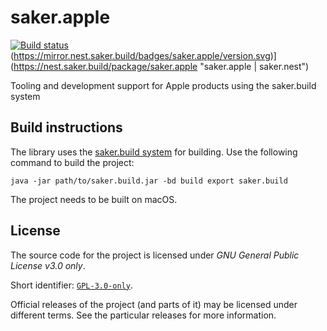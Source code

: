 # saker.apple

[![Build status](https://img.shields.io/azure-devops/build/sakerbuild/a2dda9d2-f488-4613-a055-46ea65d7656f/26/master)](https://dev.azure.com/sakerbuild/saker.apple/_build) (https://mirror.nest.saker.build/badges/saker.apple/version.svg)](https://nest.saker.build/package/saker.apple "saker.apple | saker.nest")

Tooling and development support for Apple products using the saker.build system

## Build instructions

The library uses the [saker.build system](https://saker.build) for building. Use the following command to build the project:

```
java -jar path/to/saker.build.jar -bd build export saker.build
```

The project needs to be built on macOS.

## License

The source code for the project is licensed under *GNU General Public License v3.0 only*.

Short identifier: [`GPL-3.0-only`](https://spdx.org/licenses/GPL-3.0-only.html).

Official releases of the project (and parts of it) may be licensed under different terms. See the particular releases for more information.
